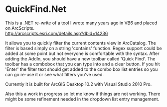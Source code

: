 QuickFind.Net
=============

This is a .NET re-write of a tool I wrote many years ago in VB6 and placed on ArcScripts.  
http://arcscripts.esri.com/details.asp?dbid=14236

It allows you to quickly filter the current contents view in ArcCatalog.   The filter is based simply on a string 'contains' function.  Regex support could be added at some point but not everyone is comfortable with the syntax.
After adding the AddIn, you should have a new toolbar called 'Quick Find'.  The toolbar has a combobox that you can type into and a clear button.  If you hit 'Enter' the filter text should get added to the combo box list entries so you can go re-use it or see what filters you've used.

Currently it is built for ArcGIS Desktop 10.2 with Visual Studio 2010 Pro.

Also this a work in progress so let me know if things are not working.  There might be some refinement needed in the dropdown list entry management.
